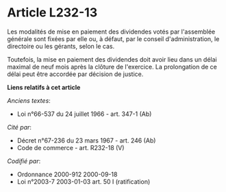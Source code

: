 # Article L232-13

Les modalités de mise en paiement des dividendes votés par l'assemblée générale sont fixées par elle ou, à défaut, par le
conseil d'administration, le directoire ou les gérants, selon le cas.

Toutefois, la mise en paiement des dividendes doit avoir lieu dans un délai maximal de neuf mois après la clôture de
l'exercice. La prolongation de ce délai peut être accordée par décision de justice.

**Liens relatifs à cet article**

_Anciens textes_:

  - Loi n°66-537 du 24 juillet 1966 - art. 347-1 (Ab)

_Cité par_:

  - Décret n°67-236 du 23 mars 1967 - art. 246 (Ab)
  - Code de commerce - art. R232-18 (V)

_Codifié par_:

  - Ordonnance 2000-912 2000-09-18
  - Loi n°2003-7 2003-01-03 art. 50 I (ratification)
